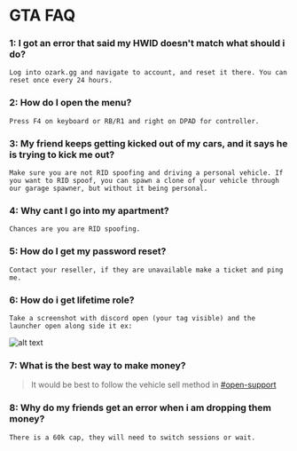 # GTA FAQ

### 1: I got an error that said my HWID doesn't match what should i do?
    Log into ozark.gg and navigate to account, and reset it there. You can reset once every 24 hours.

### 2: How do I open the menu?
    Press F4 on keyboard or RB/R1 and right on DPAD for controller.

### 3: My friend keeps getting kicked out of my cars, and it says he is trying to kick me out?
    Make sure you are not RID spoofing and driving a personal vehicle. If you want to RID spoof, you can spawn a clone of your vehicle through our garage spawner, but without it being personal.

### 4: Why cant I go into my apartment?
    Chances are you are RID spoofing.

### 5: How do I get my password reset? 
    Contact your reseller, if they are unavailable make a ticket and ping me.

### 6: How do i get lifetime role? 
    Take a screenshot with discord open (your tag visible) and the launcher open along side it ex:
![alt text](https://i.imgur.com/teN1n5Q.png "Verification Example")

### 7: What is the best way to make money? 
>It would be best to follow the vehicle sell method in [#open-support](https://discord.com/channels/756197840518119476/807140716693422087)

### 8: Why do my friends get an error when i am dropping them money?
    There is a 60k cap, they will need to switch sessions or wait.